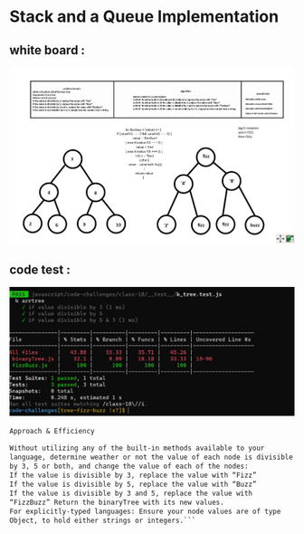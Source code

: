 # Stack and a Queue Implementation


## white board :

![](whiteboard18.jpg)



## code test :

![](test18.jpg)






``Approach & Efficiency``

```Write a function called FizzBuzzTree which takes a binaryTree as an argument.
Without utilizing any of the built-in methods available to your language, determine weather or not the value of each node is divisible by 3, 5 or both, and change the value of each of the nodes:
If the value is divisible by 3, replace the value with “Fizz”
If the value is divisible by 5, replace the value with “Buzz”
If the value is divisible by 3 and 5, replace the value with “FizzBuzz” Return the binaryTree with its new values.
For explicitly-typed languages: Ensure your node values are of type Object, to hold either strings or integers.```